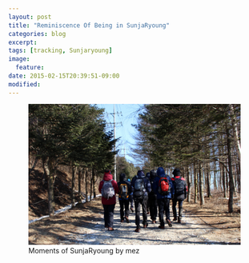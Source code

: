 ```yaml
---
layout: post
title: "Reminiscence Of Being in SunjaRyoung"
categories: blog
excerpt:
tags: [tracking, Sunjaryoung]
image:
  feature:
date: 2015-02-15T20:39:51-09:00
modified: 
---
```


<figure>
	<a href="/images/20150215_sunjaryoung/thumbnail/IMG_4120_600x400.JPG" class="image-popup">
		<img src="/images/20150215_sunjaryoung/IMG_4120.JPG" alt="image">
	</a>
	<figcaption>Moments of SunjaRyoung by mez</figcaption>
</figure>


